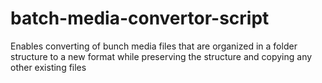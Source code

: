 # batch-media-convertor-script
Enables converting of bunch media files that are organized in a folder structure to a new format while preserving the structure and copying any other existing files
